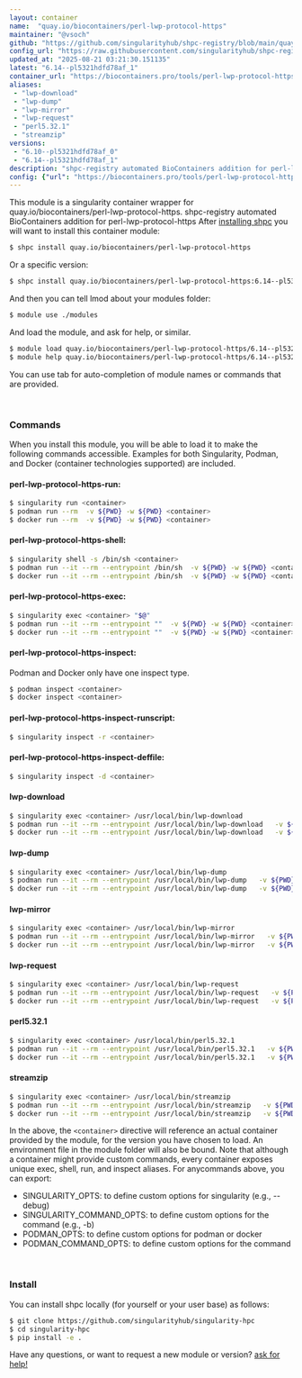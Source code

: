 ```yaml
---
layout: container
name:  "quay.io/biocontainers/perl-lwp-protocol-https"
maintainer: "@vsoch"
github: "https://github.com/singularityhub/shpc-registry/blob/main/quay.io/biocontainers/perl-lwp-protocol-https/container.yaml"
config_url: "https://raw.githubusercontent.com/singularityhub/shpc-registry/main/quay.io/biocontainers/perl-lwp-protocol-https/container.yaml"
updated_at: "2025-08-21 03:21:30.151135"
latest: "6.14--pl5321hdfd78af_1"
container_url: "https://biocontainers.pro/tools/perl-lwp-protocol-https"
aliases:
 - "lwp-download"
 - "lwp-dump"
 - "lwp-mirror"
 - "lwp-request"
 - "perl5.32.1"
 - "streamzip"
versions:
 - "6.10--pl5321hdfd78af_0"
 - "6.14--pl5321hdfd78af_1"
description: "shpc-registry automated BioContainers addition for perl-lwp-protocol-https"
config: {"url": "https://biocontainers.pro/tools/perl-lwp-protocol-https", "maintainer": "@vsoch", "description": "shpc-registry automated BioContainers addition for perl-lwp-protocol-https", "latest": {"6.14--pl5321hdfd78af_1": "sha256:d0b8d0dff90d2ded8b46946e40476c884822889436884ab192e431c02a1d309c"}, "tags": {"6.10--pl5321hdfd78af_0": "sha256:f211f2ca9fa61d31e18945fa2a88b94cbb93fefca77dbe210bd50528c57265a9", "6.14--pl5321hdfd78af_1": "sha256:d0b8d0dff90d2ded8b46946e40476c884822889436884ab192e431c02a1d309c"}, "docker": "quay.io/biocontainers/perl-lwp-protocol-https", "aliases": {"lwp-download": "/usr/local/bin/lwp-download", "lwp-dump": "/usr/local/bin/lwp-dump", "lwp-mirror": "/usr/local/bin/lwp-mirror", "lwp-request": "/usr/local/bin/lwp-request", "perl5.32.1": "/usr/local/bin/perl5.32.1", "streamzip": "/usr/local/bin/streamzip"}}
---
```


This module is a singularity container wrapper for quay.io/biocontainers/perl-lwp-protocol-https.
shpc-registry automated BioContainers addition for perl-lwp-protocol-https
After [installing shpc](#install) you will want to install this container module:


```bash
$ shpc install quay.io/biocontainers/perl-lwp-protocol-https
```

Or a specific version:

```bash
$ shpc install quay.io/biocontainers/perl-lwp-protocol-https:6.14--pl5321hdfd78af_1
```

And then you can tell lmod about your modules folder:

```bash
$ module use ./modules
```

And load the module, and ask for help, or similar.

```bash
$ module load quay.io/biocontainers/perl-lwp-protocol-https/6.14--pl5321hdfd78af_1
$ module help quay.io/biocontainers/perl-lwp-protocol-https/6.14--pl5321hdfd78af_1
```

You can use tab for auto-completion of module names or commands that are provided.

<br>

### Commands

When you install this module, you will be able to load it to make the following commands accessible.
Examples for both Singularity, Podman, and Docker (container technologies supported) are included.

#### perl-lwp-protocol-https-run:

```bash
$ singularity run <container>
$ podman run --rm  -v ${PWD} -w ${PWD} <container>
$ docker run --rm  -v ${PWD} -w ${PWD} <container>
```

#### perl-lwp-protocol-https-shell:

```bash
$ singularity shell -s /bin/sh <container>
$ podman run --it --rm --entrypoint /bin/sh  -v ${PWD} -w ${PWD} <container>
$ docker run --it --rm --entrypoint /bin/sh  -v ${PWD} -w ${PWD} <container>
```

#### perl-lwp-protocol-https-exec:

```bash
$ singularity exec <container> "$@"
$ podman run --it --rm --entrypoint ""  -v ${PWD} -w ${PWD} <container> "$@"
$ docker run --it --rm --entrypoint ""  -v ${PWD} -w ${PWD} <container> "$@"
```

#### perl-lwp-protocol-https-inspect:

Podman and Docker only have one inspect type.

```bash
$ podman inspect <container>
$ docker inspect <container>
```

#### perl-lwp-protocol-https-inspect-runscript:

```bash
$ singularity inspect -r <container>
```

#### perl-lwp-protocol-https-inspect-deffile:

```bash
$ singularity inspect -d <container>
```


#### lwp-download

```bash
$ singularity exec <container> /usr/local/bin/lwp-download
$ podman run --it --rm --entrypoint /usr/local/bin/lwp-download   -v ${PWD} -w ${PWD} <container> -c " $@"
$ docker run --it --rm --entrypoint /usr/local/bin/lwp-download   -v ${PWD} -w ${PWD} <container> -c " $@"
```


#### lwp-dump

```bash
$ singularity exec <container> /usr/local/bin/lwp-dump
$ podman run --it --rm --entrypoint /usr/local/bin/lwp-dump   -v ${PWD} -w ${PWD} <container> -c " $@"
$ docker run --it --rm --entrypoint /usr/local/bin/lwp-dump   -v ${PWD} -w ${PWD} <container> -c " $@"
```


#### lwp-mirror

```bash
$ singularity exec <container> /usr/local/bin/lwp-mirror
$ podman run --it --rm --entrypoint /usr/local/bin/lwp-mirror   -v ${PWD} -w ${PWD} <container> -c " $@"
$ docker run --it --rm --entrypoint /usr/local/bin/lwp-mirror   -v ${PWD} -w ${PWD} <container> -c " $@"
```


#### lwp-request

```bash
$ singularity exec <container> /usr/local/bin/lwp-request
$ podman run --it --rm --entrypoint /usr/local/bin/lwp-request   -v ${PWD} -w ${PWD} <container> -c " $@"
$ docker run --it --rm --entrypoint /usr/local/bin/lwp-request   -v ${PWD} -w ${PWD} <container> -c " $@"
```


#### perl5.32.1

```bash
$ singularity exec <container> /usr/local/bin/perl5.32.1
$ podman run --it --rm --entrypoint /usr/local/bin/perl5.32.1   -v ${PWD} -w ${PWD} <container> -c " $@"
$ docker run --it --rm --entrypoint /usr/local/bin/perl5.32.1   -v ${PWD} -w ${PWD} <container> -c " $@"
```


#### streamzip

```bash
$ singularity exec <container> /usr/local/bin/streamzip
$ podman run --it --rm --entrypoint /usr/local/bin/streamzip   -v ${PWD} -w ${PWD} <container> -c " $@"
$ docker run --it --rm --entrypoint /usr/local/bin/streamzip   -v ${PWD} -w ${PWD} <container> -c " $@"
```



In the above, the `<container>` directive will reference an actual container provided
by the module, for the version you have chosen to load. An environment file in the
module folder will also be bound. Note that although a container
might provide custom commands, every container exposes unique exec, shell, run, and
inspect aliases. For anycommands above, you can export:

 - SINGULARITY_OPTS: to define custom options for singularity (e.g., --debug)
 - SINGULARITY_COMMAND_OPTS: to define custom options for the command (e.g., -b)
 - PODMAN_OPTS: to define custom options for podman or docker
 - PODMAN_COMMAND_OPTS: to define custom options for the command

<br>

### Install

You can install shpc locally (for yourself or your user base) as follows:

```bash
$ git clone https://github.com/singularityhub/singularity-hpc
$ cd singularity-hpc
$ pip install -e .
```

Have any questions, or want to request a new module or version? [ask for help!](https://github.com/singularityhub/singularity-hpc/issues)